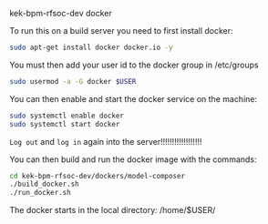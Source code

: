 kek-bpm-rfsoc-dev docker

To run this on a build server you need to first install docker:
```bash
sudo apt-get install docker docker.io -y
```

You must then add your user id to the docker group in /etc/groups
```bash
sudo usermod -a -G docker $USER
```

You can then enable and start the docker service on the machine:
```bash
sudo systemctl enable docker
sudo systemctl start docker
```

`Log out` and `log in` again into the server!!!!!!!!!!!!!!!!!!

You can then build and run the docker image with the commands:

```bash
cd kek-bpm-rfsoc-dev/dockers/model-composer
./build_docker.sh
./run_docker.sh
```

The docker starts in the local directory: /home/$USER/

